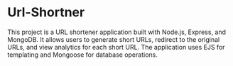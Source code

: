 # Url-Shortner
This project is a URL shortener application built with Node.js, Express, and MongoDB. It allows users to generate short URLs, redirect to the original URLs, and view analytics for each short URL. The application uses EJS for templating and Mongoose for database operations.
